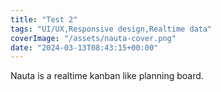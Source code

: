 ```yaml
---
title: "Test 2"
tags: "UI/UX,Responsive design,Realtime data"
coverImage: "/assets/nauta-cover.png"
date: "2024-03-13T08:43:15+00:00"
---
```


Nauta is a realtime kanban like planning board.